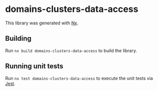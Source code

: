 # domains-clusters-data-access

This library was generated with [Nx](https://nx.dev).

## Building

Run `nx build domains-clusters-data-access` to build the library.

## Running unit tests

Run `nx test domains-clusters-data-access` to execute the unit tests via [Jest](https://jestjs.io).
